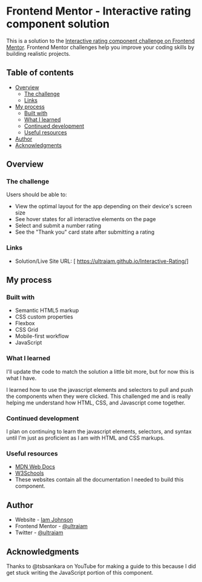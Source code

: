 # Frontend Mentor - Interactive rating component solution

This is a solution to the [Interactive rating component challenge on Frontend Mentor](https://www.frontendmentor.io/challenges/interactive-rating-component-koxpeBUmI). Frontend Mentor challenges help you improve your coding skills by building realistic projects. 

## Table of contents

- [Overview](#overview)
  - [The challenge](#the-challenge)
  - [Links](#links)
- [My process](#my-process)
  - [Built with](#built-with)
  - [What I learned](#what-i-learned)
  - [Continued development](#continued-development)
  - [Useful resources](#useful-resources)
- [Author](#author)
- [Acknowledgments](#acknowledgments)

## Overview

### The challenge

Users should be able to:

- View the optimal layout for the app depending on their device's screen size
- See hover states for all interactive elements on the page
- Select and submit a number rating
- See the "Thank you" card state after submitting a rating

### Links

- Solution/Live Site URL: [ https://ultraiam.github.io/Interactive-Rating/]

## My process

### Built with

- Semantic HTML5 markup
- CSS custom properties
- Flexbox
- CSS Grid
- Mobile-first workflow
- JavaScript

### What I learned

I'll update the code to match the solution a little bit more, but for now this is what I have. 

I learned how to use the javascript elements and selectors to pull and push the components when they were clicked. This challenged me and is really helping me understand how HTML, CSS, and Javascript come together. 

### Continued development

I plan on continuing to learn the javascript elements, selectors, and syntax until I'm just as proficient as I am with HTML and CSS markups. 

### Useful resources

- [MDN Web Docs](https://developer.mozilla.com) 
- [W3Schools](https://www.w3schools.com/) 
- These websites contain all the documentation I needed to build this component. 


## Author

- Website - [Iam Johnson](https://github.com/ultraiam)
- Frontend Mentor - [@ultraiam](https://www.frontendmentor.io/profile/ultraiam)
- Twitter - [@ultraiam](https://www.twitter.com/ultraiam)


## Acknowledgments

Thanks to @tsbsankara on YouTube for making a guide to this because I did get stuck writing the JavaScript portion of this component. 

